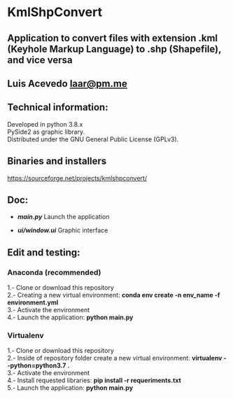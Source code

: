 # KmlShpConvert

## Application to convert files with extension .kml (Keyhole Markup Language) to .shp (Shapefile), and vice versa

## Luis Acevedo  <laar@pm.me>

## Technical information:

Developed in python 3.8.x   
PySide2 as graphic library.   
Distributed under the GNU General Public License (GPLv3).   


## Binaries and installers
https://sourceforge.net/projects/kmlshpconvert/
	
## Doc:

- *__main.py__* Launch the application
		
- *__ui/window.ui__* Graphic interface
		
## Edit and testing:
### Anaconda (recommended)
1.- Clone or download this repository   
2.- Creating a new virtual environment: __conda env create -n env_name -f environment.yml__   
3.- Activate the environment   
4.- Launch the application: __python main.py__   

### Virtualenv
1.- Clone or download this repository   
2.- Inside of repository folder create a new virtual environment: __virtualenv --python=python3.7 .__   
3.- Activate the environment   
4.- Install requested libraries: __pip install -r requeriments.txt__   
5.- Launch the application: __python main.py__   
